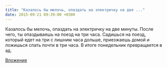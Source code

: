 ```yaml
---
title: "Казалось бы мелочь, опаздать на электричку на две ..."
date: 2015-09-21 09:39:00 +0300
---
```


Казалось бы мелочь, опаздать на электричку на две минуты. После чего, ты опаздываешь на поезд на три часа. Садишься на поезд, который едет на три с лишним часа дольше, приезжаешь домой и ложишься спать почти в три часа. В итоге понедельник превращается в ад.

[Вложение](/assets/vk_photos/2/gZraS4Fs9s8.jpg)
